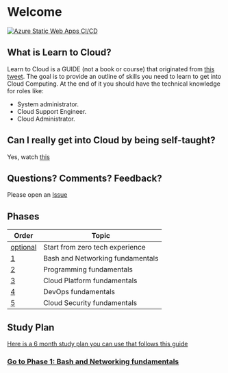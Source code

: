 # Welcome

[![Azure Static Web Apps CI/CD](https://github.com/learntocloud/learn-to-cloud/actions/workflows/azure-static-web-apps-agreeable-forest-05e8c1b0f.yml/badge.svg?branch=main)](https://github.com/learntocloud/learn-to-cloud/actions/workflows/azure-static-web-apps-agreeable-forest-05e8c1b0f.yml)

## What is Learn to Cloud?

Learn to Cloud is a GUIDE (not a book or course) that originated from [this tweet](https://twitter.com/madebygps/status/1406258053427740672?lang=en). The goal is to provide an outline of skills you need to learn to get into Cloud Computing. At the end of it you should have the technical knowledge for roles like:

- System administrator.
- Cloud Support Engineer.
- Cloud Administrator.

## Can I really get into Cloud by being self-taught?

Yes, watch [this](https://youtu.be/kluKaLXJ2lg)

## Questions? Comments? Feedback?

Please open an [Issue](https://github.com/learntocloud/learn-to-cloud/issues)

## Phases

| Order | Topic                           |
|-------|---------------------------------|
| [optional](/docs/phase0/README.md)  | Start from zero tech experience  |
| [1](/docs/phase1/README.md)  | Bash and Networking fundamentals|  
| [2](/docs/phase2/README.md)  | Programming fundamentals |
| [3](/docs/phase3/README.md)  | Cloud Platform fundamentals|
| [4](/docs/phase4/README.md)  | DevOps fundamentals         |
| [5](/docs/phase5/README.md)  | Cloud Security fundamentals|

## Study Plan

[Here is a 6 month study plan you can use that follows this guide](http://bootcamp.madebygps.com/)

### [Go to Phase 1: Bash and Networking fundamentals](/docs/phase1/README.md)
